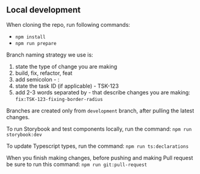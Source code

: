 ## Local development
When cloning the repo, run following commands:
- `npm install`
- `npm run prepare`

Branch naming strategy we use is:
1. state the type of change you are making
2. build, fix, refactor, feat
3. add semicolon - :
4. state the task ID (if applicable) - TSK-123
5. add 2-3 words separated by - that describe changes you are making:
`fix:TSK-123-fixing-border-radius`

Branches are created only from `development` branch, after pulling the latest changes.

To run Storybook and test components locally, run the command:
`npm run storybook:dev`

To update Typescript types, run the command:
`npm run ts:declarations`

When you finish making changes, before pushing and making Pull request be sure to run this command:
`npm run git:pull-request`